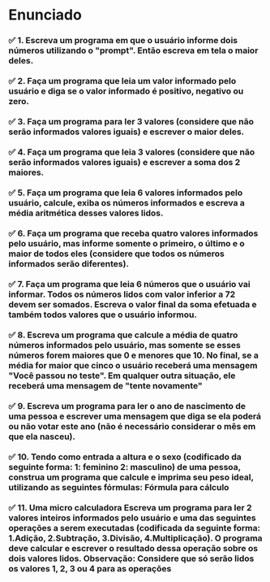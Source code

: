 <h1>  Enunciado </h1>
<h3>
✅ 1. Escreva um programa em que o usuário informe dois números utilizando o "prompt". Então escreva em tela o maior deles. 
<br>
<br>
✅ 2. Faça um programa que leia um valor informado pelo usuário e diga se o valor informado é positivo, negativo ou zero.
<br>
<br>
✅ 3. Faça um programa para ler 3 valores (considere que não serão informados valores iguais) e escrever o maior deles.
<br>
<br>
✅ 4. Faça um programa que leia  3 valores (considere que não serão informados valores iguais) e escrever a soma dos 2 maiores.
<br>
<br>
✅ 5. Faça um programa que leia 6 valores informados pelo usuário, calcule, exiba os números informados e escreva a média aritmética desses valores lidos. 
<br>
<br>
✅ 6. Faça um programa que receba quatro valores informados pelo usuário, mas informe somente o primeiro, o último e o maior de todos eles (considere que todos os números informados serão diferentes).
<br>
<br>
✅ 7. Faça um programa que leia 6 números que o usuário vai informar. Todos os números lidos com valor inferior a 72 devem ser somados. Escreva o valor final da soma efetuada e também todos valores que o usuário informou.
<br>
<br>
✅ 8. Escreva um programa que calcule a média de quatro números informados pelo usuário, mas somente se esses números forem maiores que 0 e menores que 10. No final, se a média for maior que cinco o usuário receberá uma mensagem "Você passou no teste". Em qualquer outra situação, ele receberá uma mensagem de "tente novamente"
<br>
<br>
✅ 9. Escreva um programa para ler o ano de nascimento de uma pessoa e escrever uma mensagem que diga se ela poderá ou não votar este ano (não é necessário considerar o mês em que ela nasceu).
<br>
<br>
✅ 10. Tendo como entrada a altura e o sexo (codificado da seguinte forma: 1: feminino 2: masculino) de uma pessoa, construa um programa que calcule e imprima seu peso ideal, utilizando as seguintes fórmulas:
Fórmula para cálculo
<br>
<br>
✅ 11. Uma micro calculadora
Escreva um programa para ler 2 valores inteiros informados pelo usuário e uma das seguintes operações a serem
executadas (codificada da seguinte forma: 1.Adição, 2.Subtração, 3.Divisão, 4.Multiplicação).
O programa deve calcular e escrever o resultado dessa operação sobre os dois valores lidos. Observação: Considere
que só serão lidos os valores 1, 2, 3 ou 4 para as operações </h3>
